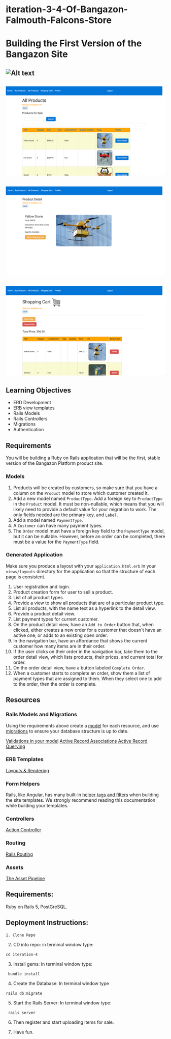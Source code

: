 # iteration-3-4-Of-Bangazon-Falmouth-Falcons-Store
# Building the First Version of the Bangazon Site

![Alt text](bang1.png?raw=true "Title")
----------------------------------------
![Alt text](bang4.png?raw=true "Title")
----------------------------------------
![Alt text](bang2.png?raw=true "Title")
----------------------------------------
![Alt text](bang3.png?raw=true "Title")
----------------------------------------

## Learning Objectives

* ERD Development
* ERB view templates
* Rails Models
* Rails Controllers
* Migrations
* Authentication

## Requirements

You will be building a Ruby on Rails application that will be the first, stable version of the Bangazon Platform product site.

### Models

1. Products will be created by customers, so make sure that you have a column on the `Product` model to store which customer created it.
1. Add a new model named `ProductType`. Add a foreign key to `ProductType` in the `Product` model. It must be non-nullable, which means that you will likely need to provide a default value for your migration to work. The only fields needed are the primary key, and `Label`.
1. Add a model named `PaymentType`.
1. A `Customer` can have many payment types.
1. The `Order` model must have a foreign key field to the `PaymentType` model, but it can be nullable. However, before an order can be completed, there must be a value for the `PaymentType` field.

### Generated Application

Make sure you produce a layout with your `application.html.erb` in your `views/layouts` directory for the application so that the structure of each page is consistent.

1. User registration and login.
1. Product creation form for user to sell a product.
1. List of all product types.
1. Provide a view to show all products that are of a particular product type.
1. List all products, with the name text as a hyperlink to the detail view.
1. Provide a product detail view.
1. List payment types for current customer.
1. On the product detail view, have an `Add to Order` button that, when clicked, either creates a new order for a customer that doesn't have an active one, or adds to an existing open order.
1. In the navigation bar, have an affordance that shows the current customer how many items are in their order.
1. If the user clicks on their order in the navigation bar, take them to the order detail view, which lists products, their prices, and current total for order.
1. On the order detail view, have a button labeled `Complete Order`.
1. When a customer starts to complete an order, show them a list of payment types that are assigned to them. When they select one to add to the order, then the order is complete.

## Resources

### Rails Models and Migrations

Using the requirements above create a [model](http://guides.rubyonrails.org/active_record_basics.html) for each resource, and use [migrations](http://guides.rubyonrails.org/active_record_migrations.html) to ensure your database structure is up to date.

[Validations in your model](http://guides.rubyonrails.org/active_record_validations.html)
[Active Record Associations](http://guides.rubyonrails.org/association_basics.html)
[Active Record Querying](http://guides.rubyonrails.org/active_record_querying.html)

### ERB Templates

[Layouts & Rendering](http://guides.rubyonrails.org/layouts_and_rendering.html)

### Form Helpers

Rails, like Angular, has many built-in [helper tags and filters](http://guides.rubyonrails.org/form_helpers.html) when building the site templates. We strongly recommend reading this documentation while building your templates.

### Controllers

[Action Controller](http://guides.rubyonrails.org/action_controller_overview.html)

### Routing

[Rails Routing](http://guides.rubyonrails.org/routing.html)

### Assets

[The Asset Pipeline](http://guides.rubyonrails.org/asset_pipeline.html)

## Requirements:
Ruby on Rails 5, PostGreSQL.

## Deployment Instructions:

```
1. Clone Repo
```
2. CD into repo: in terminal window type:
```
cd iteration-4
```
3. Install gems: In terminal window type:
```
 bundle install
```
4. Create the Database: In terminal window type
```
rails db:migrate
 ```
5. Start the Rails Server: In terminal window type:
```
 rails server
 ```
6. Then register and start uploading items for sale.

7. Have fun.
